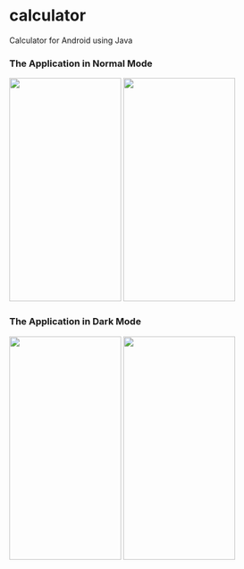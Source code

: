 # calculator
Calculator for Android using Java

### The Application in Normal Mode  
<img src="https://user-images.githubusercontent.com/90454407/172930098-95d1d0bd-e9ad-4be2-b9f7-2e16080933dd.jpg" width="200" height="400"/>      <img src="https://user-images.githubusercontent.com/90454407/172930186-518f194f-6216-4227-b907-b74e8d1b4ccb.jpg" width="200" height="400"/>


### The Application in Dark Mode 
<img src="https://user-images.githubusercontent.com/90454407/172930331-ba2c0e38-46f5-4c8b-8f10-a4ea14437207.jpg" width="200" height="400"/>      <img src="https://user-images.githubusercontent.com/90454407/172930442-bb8d4e64-342d-4a0a-916a-0d16dd311302.jpg" width="200" height="400"/>



